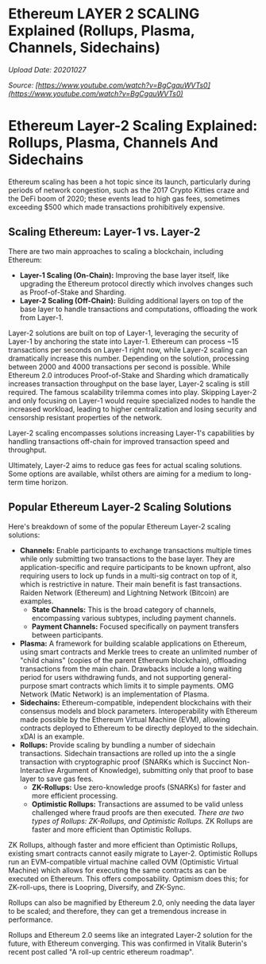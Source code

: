 # Ethereum LAYER 2 SCALING Explained (Rollups, Plasma, Channels, Sidechains)

*Upload Date: 20201027*

*Source: [https://www.youtube.com/watch?v=BgCgauWVTs0](https://www.youtube.com/watch?v=BgCgauWVTs0)*

# Ethereum Layer-2 Scaling Explained: Rollups, Plasma, Channels And Sidechains

Ethereum scaling has been a hot topic since its launch, particularly during periods of network congestion, such as the 2017 Crypto Kitties craze and the DeFi boom of 2020; these events lead to high gas fees, sometimes exceeding $500 which made transactions prohibitively expensive.

## Scaling Ethereum: Layer-1 vs. Layer-2

There are two main approaches to scaling a blockchain, including Ethereum:

*   **Layer-1 Scaling (On-Chain):** Improving the base layer itself, like upgrading the Ethereum protocol directly which involves changes such as Proof-of-Stake and Sharding.
*   **Layer-2 Scaling (Off-Chain):** Building additional layers on top of the base layer to handle transactions and computations, offloading the work from Layer-1.

Layer-2 solutions are built on top of Layer-1, leveraging the security of Layer-1 by anchoring the state into Layer-1. Ethereum can process ~15 transactions per seconds on Layer-1 right now, while Layer-2 scaling can dramatically increase this number. Depending on the solution, processing between 2000 and 4000 transactions per second is possible. While Ethereum 2.0 introduces Proof-of-Stake and Sharding which dramatically increases transaction throughput on the base layer, Layer-2 scaling is still required. The famous scalability trilemma comes into play. Skipping Layer-2 and only focusing on Layer-1 would require specialized nodes to handle the increased workload, leading to higher centralization and losing security and censorship resistant properties of the network.

Layer-2 scaling encompasses solutions increasing Layer-1's capabilities by handling transactions off-chain for improved transaction speed and throughput.

Ultimately, Layer-2 aims to reduce gas fees for actual scaling solutions. Some options are available, whilst others are aiming for a medium to long-term time horizon.

## Popular Ethereum Layer-2 Scaling Solutions

Here's breakdown of some of the popular Ethereum Layer-2 scaling solutions:

*   **Channels:** Enable participants to exchange transactions multiple times while only submitting two transactions to the base layer. They are application-specific and require participants to be known upfront, also requiring users to lock up funds in a multi-sig contract on top of it, which is restrictive in nature. Their main benefit is fast transactions. Raiden Network (Ethereum) and Lightning Network (Bitcoin) are examples.
    *   **State Channels:** This is the broad category of channels, encompassing various subtypes, including payment channels.
    *   **Payment Channels:** Focused specifically on payment transfers between participants.
*   **Plasma:** A framework for building scalable applications on Ethereum, using smart contracts and Merkle trees to create an unlimited number of "child chains" (copies of the parent Ethereum blockchain), offloading transactions from the main chain. Drawbacks include a long waiting period for users withdrawing funds, and not supporting general-purpose smart contracts which limits it to simple payments. OMG Network (Matic Network) is an implementation of Plasma.
*   **Sidechains:** Ethereum-compatible, independent blockchains with their consensus models and block parameters. Interoperability with Ethereum made possible by the Ethereum Virtual Machine (EVM), allowing contracts deployed to Ethereum to be directly deployed to the sidechain. xDAI is an example.
*   **Rollups:** Provide scaling by bundling a number of sidechain transactions. Sidechain transactions are rolled up into the a single transaction with cryptographic proof (SNARKs which is Succinct Non-Interactive Argument of Knowledge), submitting only that proof to base layer to save gas fees.
    *   **ZK-Rollups:** Use zero-knowledge proofs (SNARKs) for faster and more efficient processing.
    *   **Optimistic Rollups:** Transactions are assumed to be valid unless challenged where fraud proofs are then executed.
        *There are two types of Rollups: ZK-Rollups, and Optimistic Rollups.* ZK Rollups are faster and more efficient than Optimistic Rollups.

ZK Rollups, although faster and more efficient than Optimistic Rollups, existing smart contracts cannot easily migrate to Layer-2. Optimistic Rollups run an EVM-compatible virtual machine called OVM (Optimistic Virtual Machine) which allows for executing the same contracts as can be executed on Ethereum. This offers composability. Optimism does this; for ZK-roll-ups, there is Loopring, Diversify, and ZK-Sync.

Rollups can also be magnified by Ethereum 2.0, only needing the data layer to be scaled; and therefore, they can get a tremendous increase in performance.

Rollups and Ethereum 2.0 seems like an integrated Layer-2 solution for the future, with Ethereum converging. This was confirmed in Vitalik Buterin's recent post called "A roll-up centric ethereum roadmap".